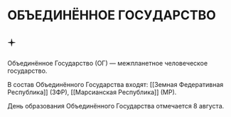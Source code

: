 # ОБЪЕДИНЁННОЕ ГОСУДАРСТВО

## 🟄
Объединённое Государство (ОГ) — межпланетное человеческое государство.

В состав Объединённого Государства входят: [[Земная Федеративная Республика]] (ЗФР), [[Марсианская Республика]] (МР).

День образования Объединённого Государства отмечается 8 августа.